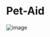 # Pet-Aid
![image](https://user-images.githubusercontent.com/76132974/151089238-64d6937c-4965-4cba-9fdb-e5451b29f49c.png)
